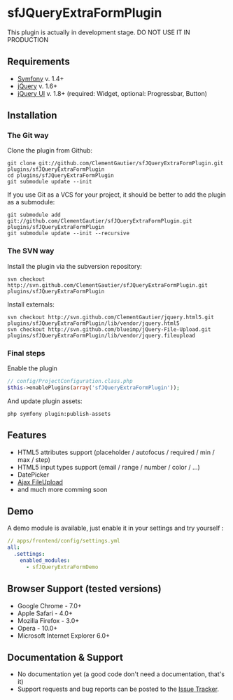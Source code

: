# sfJQueryExtraFormPlugin 
This plugin is actually in development stage. DO NOT USE IT IN PRODUCTION

## Requirements
* [Symfony](http://www.symfony-project.org/) v. 1.4+
* [jQuery](http://jquery.com/) v. 1.6+
* [jQuery UI](http://jqueryui.com/) v. 1.8+ (required: Widget, optional: Progressbar, Button)

## Installation

### The Git way

Clone the plugin from Github:

    git clone git://github.com/ClementGautier/sfJQueryExtraFormPlugin.git plugins/sfJQueryExtraFormPlugin
    cd plugins/sfJQueryExtraFormPlugin
    git submodule update --init

If you use Git as a VCS for your project, it should be better to add the plugin as a submodule:

    git submodule add git://github.com/ClementGautier/sfJQueryExtraFormPlugin.git plugins/sfJQueryExtraFormPlugin
    git submodule update --init --recursive

### The SVN way

Install the plugin via the subversion repository:

    svn checkout http://svn.github.com/ClementGautier/sfJQueryExtraFormPlugin.git plugins/sfJQueryExtraFormPlugin

Install externals:

    svn checkout http://svn.github.com/ClementGautier/jquery.html5.git plugins/sfJQueryExtraFormPlugin/lib/vendor/jquery.html5
    svn checkout http://svn.github.com/blueimp/jQuery-File-Upload.git plugins/sfJQueryExtraFormPlugin/lib/vendor/jquery.fileupload

### Final steps

Enable the plugin

``` php
// config/ProjectConfiguration.class.php
$this->enablePlugins(array('sfJQueryExtraFormPlugin'));
```

And update plugin assets:

    php symfony plugin:publish-assets

## Features
  * HTML5 attributes support (placeholder / autofocus / required / min / max / step)
  * HTML5 input types support (email / range / number / color / ...)
  * DatePicker
  * [Ajax FileUpload](https://github.com/blueimp/jQuery-File-Upload)
  * and much more comming soon

## Demo

A demo module is available, just enable it in your settings and try yourself :

``` yml
// apps/frontend/config/settings.yml
all:
  .settings:
    enabled_modules:
      - sfJQueryExtraFormDemo
```

## Browser Support (tested versions)
* Google Chrome - 7.0+
* Apple Safari - 4.0+
* Mozilla Firefox - 3.0+
* Opera - 10.0+
* Microsoft Internet Explorer 6.0+

## Documentation & Support

* No documentation yet (a good code don't need a documentation, that's it)
* Support requests and bug reports can be posted to the [Issue Tracker](https://github.com/blueimp/jQuery-File-Upload/issues).
